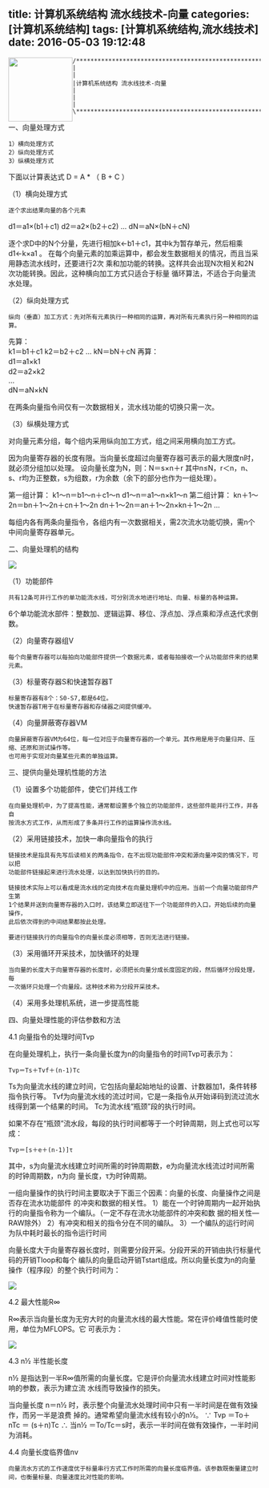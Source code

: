 title: 计算机系统结构 流水线技术-向量
categories: [计算机系统结构]
tags: [计算机系统结构,流水线技术]
date: 2016-05-03 19:12:48
---
<img src="http://7xta8e.com2.z0.glb.clouddn.com/TB1sw10LFXXXXbOXXXXXXXXXXXX_%21%210-item_pic.jpg" style="height:128px;float:left;"/>

	/********************************************************************\
	|																	 |
	|计算机系统结构 流水线技术-向量										 |
	|																	 |
	\********************************************************************/

<!--more-->
一、向量处理方式

	1）横向处理方式
	2）纵向处理方式
	3）纵横处理方式

下面以计算表达式 D = A * （ B + C ）

（1）横向处理方式

	逐个求出结果向量的各个元素

d1＝a1×(b1＋c1)
d2＝a2×(b2＋c2)
 …
dN＝aN×(bN＋cN)

逐个求D中的N个分量，先进行相加k←b1＋c1，其中k为暂存单元，然后相乘d1←k×a1 。
在每个向量元素的加乘运算中，都会发生数据相关的情况，而且当采用静态流水线时，还要进行2次
乘和加功能的转换。这样共会出现N次相关和2N次功能转换。因此，这种横向加工方式只适合于标量
循环算法，不适合于向量流水处理。

（2）纵向处理方式

	纵向（垂直）加工方式：先对所有元素执行一种相同的运算，再对所有元素执行另一种相同的运算。

先算：   
k1＝b1＋c1
k2＝b2＋c2
…
kN＝bN＋cN
再算：   
d1＝a1×k1               
d2＝a2×k2              
 …             
dN＝aN×kN

在两条向量指令间仅有一次数据相关，流水线功能的切换只需一次。

（3）纵横处理方式

对向量元素分组，每个组内采用纵向加工方式，组之间采用横向加工方式。

因为向量寄存器的长度有限。当向量长度超过向量寄存器可表示的最大限度n时，就必须分组加以处理。
设向量长度为N，则：N＝s×n＋r
其中n≤N，r＜n，n、s、r均为正整数，s为组数，r为余数（余下的部分也作为一组处理）。

第一组计算：
k1～n＝b1～n＋c1～n
d1～n＝a1～n×k1～n
第二组计算：
kn＋1～2n＝bn＋1～2n＋cn＋1～2n
dn＋1～2n＝an＋1～2n×kn＋1～2n
…

每组内各有两条向量指令，各组内有一次数据相关，需2次流水功能切换，需n个中间向量寄存器单元。

二、向量处理机的结构

![](http://7xta8e.com1.z0.glb.clouddn.com/QQ%E6%88%AA%E5%9B%BE20160504095955.jpg)

（1）功能部件

	共有12条可并行工作的单功能流水线，可分别流水地进行地址、向量、标量的各种运算。

6个单功能流水部件：整数加、逻辑运算、移位、浮点加、浮点乘和浮点迭代求倒数。

（2）向量寄存器组V

	每个向量寄存器可以每拍向功能部件提供一个数据元素，或者每拍接收一个从功能部件来的结果元素。

（3）标量寄存器S和快速暂存器T

	标量寄存器有8个：S0-S7,都是64位。
	快速暂存器T用于在标量寄存器和存储器之间提供缓冲。

（4）向量屏蔽寄存器VM

	向量屏蔽寄存器VM为64位，每一位对应于向量寄存器的一个单元。其作用是用于向量归并、压缩、还原和测试操作等。
	也可用于实现对向量某些元素的单独运算。

三、提供向量处理机性能的方法

（1）设置多个功能部件，使它们并线工作

	在向量处理机中，为了提高性能，通常都设置多个独立的功能部件，这些部件能并行工作，并各自
	按流水方式工作，从而形成了多条并行工作的运算操作流水线。

（2）采用链接技术，加快一串向量指令的执行

	链接技术是指具有先写后读相关的两条指令，在不出现功能部件冲突和源向量冲突的情况下，可以把
	功能部件链接起来进行流水处理，以达到加快执行的目的。

	链接技术实际上可以看成是流水线的定向技术在向量处理机中的应用。当前一个向量功能部件产生第
	1个结果并送到向量寄存器的入口时，该结果立即送往下一个功能部件的入口，开始后续的向量操作，
	此后依次得到的中间结果都按此处理。

	要进行链接执行的向量指令的向量长度必须相等，否则无法进行链接。

（3）采用循环开采技术，加快循环的处理
	
	当向量的长度大于向量寄存器的长度时，必须把长向量分成长度固定的段，然后循环分段处理，每
	一次循环只处理一个向量段。这种技术称为分段开采技术。

（4）采用多处理机系统，进一步提高性能

四、向量处理性能的评估参数和方法

4.1 向量指令的处理时间Tvp 

在向量处理机上，执行一条向量长度为n的向量指令的时间Tvp可表示为： 

	Tvp＝Ts＋Tvf＋(n-1)Tc

Ts为向量流水线的建立时间，它包括向量起始地址的设置、计数器加1，条件转移指令执行等。
Tvf为向量流水线的流过时间，它是一条指令从开始译码到流过流水线得到第一个结果的时间。
Tc为流水线“瓶颈”段的执行时间。

如果不存在“瓶颈”流水段，每段的执行时间都等于一个时钟周期，则上式也可以写成：

	Tvp＝[s＋e＋(n-1)]τ

其中，s为向量流水线建立时间所需的时钟周期数，e为向量流水线流过时间所需的时钟周期数，n为向
量长度，τ为时钟周期。 


一组向量操作的执行时间主要取决于下面三个因素：向量的长度、向量操作之间是否存在流水功能部件
的冲突和数据的相关性。
1）能在一个时钟周期内一起开始执行的向量指令称为一个编队。（一定不存在流水功能部件的冲突和数
据的相关性—RAW除外）
2）有冲突和相关的指令分在不同的编队。
3）一个编队的运行时间为队中耗时最长的指令运行时间

向量长度大于向量寄存器长度时，则需要分段开采。分段开采的开销由执行标量代码的开销Tloop和每个
编队的向量启动开销Tstart组成。所以向量长度为n的向量操作（程序段）的整个执行时间为：

![](http://7xta8e.com1.z0.glb.clouddn.com/QQ%E6%88%AA%E5%9B%BE20160504111244.jpg)

4.2 最大性能R∞

R∞表示当向量长度为无穷大时的向量流水线的最大性能。常在评价峰值性能时使用，单位为MFLOPS。它
可表示为：

![](http://7xta8e.com1.z0.glb.clouddn.com/QQ%E6%88%AA%E5%9B%BE20160504112419.jpg)

4.3 n½    半性能长度

n½ 是指达到一半R∞值所需的向量长度。它是评价向量流水线建立时间对性能影响的参数，表示为建立流
水线而导致操作的损失。

当向量长度 n＝n½ 时，表示整个向量流水处理时间中只有一半时间是在做有效操作，而另一半是浪费
掉的。通常希望向量流水线有较小的n½。
∵   Tvp ＝To＋nTc ＝ (s＋n)Tc 
∴  当n½ ＝To/Tc＝s时，表示一半时间在做有效操作，一半时间为消耗。

4.4 向量长度临界值nv 

	向量流水方式的工作速度优于标量串行方式工作时所需的向量长度临界值。该参数既衡量建立时
	间，也衡量标量、向量速度比对性能的影响。



